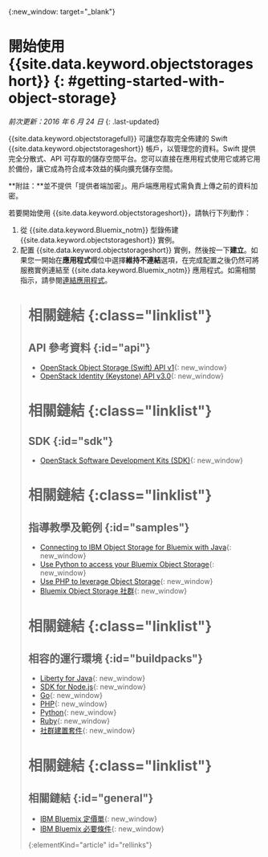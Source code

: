 {:new_window: target="_blank"}

# 開始使用 {{site.data.keyword.objectstorageshort}}  {: #getting-started-with-object-storage} 

*前次更新：2016 年 6 月 24 日*
{: .last-updated}

{{site.data.keyword.objectstoragefull}} 可讓您存取完全佈建的 Swift {{site.data.keyword.objectstorageshort}} 帳戶，以管理您的資料。Swift 提供完全分散式、API 可存取的儲存空間平台。您可以直接在應用程式使用它或將它用於備份，讓它成為符合成本效益的橫向擴充儲存空間。

**附註：**並不提供「提供者端加密」。用戶端應用程式需負責上傳之前的資料加密。


若要開始使用 {{site.data.keyword.objectstorageshort}}，請執行下列動作：

1.	從 {{site.data.keyword.Bluemix_notm}} 型錄佈建 {{site.data.keyword.objectstorageshort}} 實例。
2.	配置 {{site.data.keyword.objectstorageshort}} 實例，然後按一下**建立**。如果您一開始在**應用程式**欄位中選擇**維持不連結**選項，在完成配置之後仍然可將服務實例連結至 {{site.data.keyword.Bluemix_notm}} 應用程式。如需相關指示，請參閱[連結應用程式](https://console.ng.bluemix.net/docs/services/ObjectStorage/objectstorge_usingobjectstorage.html#using-object-storage-from-bluemix-app)。


># 相關鏈結 {:class="linklist"}
>## API 參考資料 {:id="api"}
>* [OpenStack Object Storage (Swift) API v1](http://developer.openstack.org/api-ref-objectstorage-v1.html){: new_window}
>* [OpenStack Identity (Keystone) API v3.0](http://developer.openstack.org/api-ref-identity-v3.html){: new_window}
>
># 相關鏈結 {:class="linklist"}
>## SDK {:id="sdk"}
>* [OpenStack Software Development Kits (SDK)](https://wiki.openstack.org/wiki/SDKs){: new_window}
>
># 相關鏈結 {:class="linklist"}
>## 指導教學及範例 {:id="samples"}
>* [Connecting to IBM Object Storage for Bluemix with Java](https://developer.ibm.com/recipes/tutorials/connecting-to-ibm-object-storage-for-bluemix-with-java/){: new_window}
>* [Use Python to access your Bluemix Object Storage](https://developer.ibm.com/recipes/tutorials/use-python-to-access-your-bluemix-object-storage/){: new_window}
>* [Use PHP to leverage Object Storage](https://developer.ibm.com/recipes/tutorials/use-php-to-leverage-object-storage-for-bluemix/){: new_window}
>* [Bluemix Object Storage 社群](https://www.ibm.com/developerworks/community/groups/service/html/communityoverview?communityUuid=1b48459f-4091-43cb-bca4-37863606d989){: new_window}
>
># 相關鏈結 {:class="linklist"}
>## 相容的運行環境 {:id="buildpacks"}
>* [Liberty for Java](https://www.ng.bluemix.net/docs/runtimes/liberty/index.html){: new_window}
>* [SDK for Node.js](https://www.ng.bluemix.net/docs/runtimes/nodejs/index.html){: new_window}
>* [Go](https://www.ng.bluemix.net/docs/runtimes/go/index.html){: new_window}
>* [PHP](https://www.ng.bluemix.net/docs/runtimes/php/index.html){: new_window}
>* [Python](https://www.ng.bluemix.net/docs/runtimes/python/index.html){: new_window}
>* [Ruby](https://www.ng.bluemix.net/docs/runtimes/ruby/index.html){: new_window}
>* [社群建置套件](https://www.ng.bluemix.net/docs/starters/byob.html){: new_window}
>
># 相關鏈結 {:class="linklist"}
>## 相關鏈結 {:id="general"}
>* [IBM Bluemix 定價單](https://www.ng.bluemix.net/#/pricing){: new_window}
>* [IBM Bluemix 必要條件](https://developer.ibm.com/bluemix/support/#prereqs){: new_window}
>
>{:elementKind="article" id="rellinks"}
